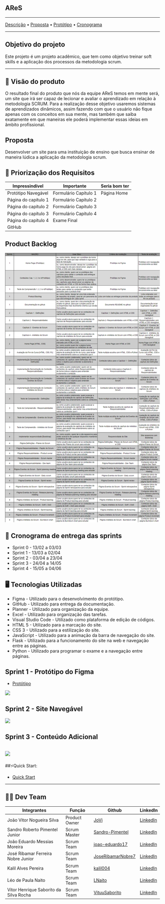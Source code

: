 <h2> AReS </h2>

---

[Descrição](https://github.com/Sandro-Pimentel/AReS/blob/main/README.md#descri%C3%A7%C3%A3o-do-projeto) • [Proposta](https://github.com/Sandro-Pimentel/AReS/blob/main/README.md#proposta) • [Protótipo](https://github.com/Sandro-Pimentel/AReS/blob/main/README.md#prot%C3%B3tipo-do-figma) • [Cronograma](https://github.com/Sandro-Pimentel/AReS/blob/main/README.md#-cronograma-das-sprints)

---

## Objetivo do projeto
 Este projeto é um projeto acadêmico, que tem como objetivo treinar soft skills e a aplicação dos processos da metodologia scrum.

---

## 📌 Visão do produto
 O resultado final do produto que nós da equipe AReS temos em mente será, um site que irá ser capaz de lecionar e avaliar o aprendizado em relação à metodologia SCRUM. Para a realização desse objetivo usaremos sistemas de aprendizados dinâmicos, assim fazendo com que o usuário não fique apenas com os conceitos em sua mente, mas também que saiba exatamente em que maneiras ele poderá implementar essas ideias em âmbito profissional.

## Proposta
 Desenvolver um site para uma instituição de ensino que busca ensinar de maneira lúdica a aplicação da metodologia scrum.

## 🎯 Priorização dos Requisitos
|Impressindível|Importante|Seria bom ter|
|--------------|----------|-------------|
|Protótipo Navegável|Formulário Capítulo 1|Página Home|
|Página do capítulo 1|Formulário Capítulo 2||
|Página do capítulo 2|Formulário Capítulo 3||
|Página do capítulo 3|Formulário Capítulo 4||
|Página do capítulo 4|Exame Final||
|GitHub|||

## Product Backlog

<div>
    <img width="" height="" src="https://github.com/Sandro-Pimentel/AReS/blob/main/Images/ProdBacklogFull.png">
</div>

## 📆 Cronograma de entrega das sprints


    





+ Sprint 0 - 13/02 a 03/03
+ Sprint 1 - 13/03 a 02/04
+ Sprint 2 - 03/04 a 23/04
+ Sprint 3 - 24/04 a 14/05
+ Sprint 4 - 15/05 a 04/06







## 🖥 Tecnologias Utilizadas
+ Figma - Utilizado para o desenvolvimento do protótipo.
+ GitHub - Utilizado para entrega da documentação.
+ Planner - Utilizado para organização da equipe. 
+ Excel - Utilizado para organização das tarefas.
+ Visual Studio Code - Utilizado como plataforma de edição de códigos.
+ HTML 5 - Utilizado para a marcação do site.
+ CSS 3 - Utilizado para a estilização do site.
+ JavaScript - Utilizado para a animação da barra de navegação do site.
+ Flask - Utilizado para a funcionamento do site na web e navegação entre as páginas.
+ Python - Utilizado para programar o exame e a navegação entre páginas.

##  Sprint 1 - Protótipo do Figma
* [Protótipo](https://www.figma.com/proto/0AKYScVS37OimqYJeVhm12/Prot%C3%B3tipo(AReS)?node-id=112-4&scaling=min-zoom&page-id=3%3A5&starting-point-node-id=112%3A4)

![](https://github.com/Sandro-Pimentel/AReS/blob/main/Images/prototipo.gif)

## Sprint 2 - Site Navegável
![](https://github.com/Sandro-Pimentel/AReS/blob/main/Images/prototipo_site.gif)

## Sprint 3 - Conteúdo Adicional
![](https://github.com/Sandro-Pimentel/AReS/blob/main/Images/sprint%203%20gif.gif)
---

##⚡Quick Start:

* [Quick Start](https://github.com/Sandro-Pimentel/AReS/blob/main/DocumentosAReS/quickstart.md)




---
## 👨‍💻 Dev Team
|Integrantes|Função|Github|LinkedIn|
| --------- | ---- | ---- |--------|
|João Vitor Nogueira Silva|Product Owner|[JoVi](https://github.com/JoViHamets)|[LinkedIn](https://br.linkedin.com/in/joão-vitor-bab504279/)|
|Sandro Roberto Pimentel Junior|Scrum Master|[Sandro-Pimentel](https://github.com/Sandro-Pimentel)|[LinkedIn](https://br.linkedin.com/in/sandro-roberto-pimentel-junior-1287a3254)|
|João Eduardo Messias Moreira|Scrum Team|[joao-eduardo17](https://github.com/joao-eduardo17)|[LinkedIn](https://br.linkedin.com/in/jo%C3%A3o-eduardo-a3019125b)|
|José Ribamar Ferreira Nobre Junior|Scrum Team|[JoseRibamarNobre7](https://github.com/JoseRibamarNobre7)|[LinkedIn](https://br.linkedin.com/in/)|
|Kalil Alves Pereira|Scrum Team|[kalil004](https://github.com/kalil004)|[LinkedIn](https://www.linkedin.com/in/kalil-alves-381633270/)|
|Léo de Paula Naito|Scrum Team|[LNaito](https://github.com/LNaito)|[LinkedIn](https://br.linkedin.com/in/)|
|Vitor Henrique Saborito da Silva Rocha|Scrum Team|[VituuSaborito](https://github.com/VituuSaborito)|[LinkedIn](https://br.linkedin.com/in/vitor-henrique-saborito-216219268)|
